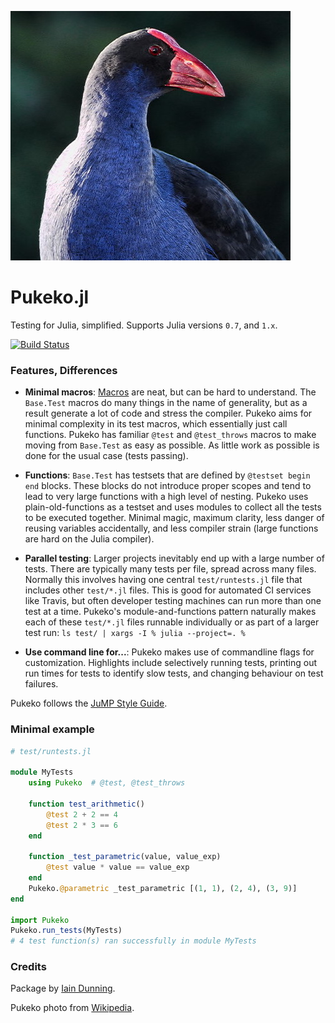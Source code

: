 ![Pukeko.jl](https://github.com/IainNZ/Pukeko.jl/raw/master/pukeko.jpg)

# Pukeko.jl

Testing for Julia, simplified.
Supports Julia versions `0.7`, and `1.x`.

[![Build Status](https://travis-ci.org/IainNZ/Pukeko.jl.svg?branch=master)](https://travis-ci.org/IainNZ/Pukeko.jl)

### Features, Differences

* **Minimal macros**: [Macros](https://docs.julialang.org/en/stable/manual/metaprogramming/) are neat, but can be hard to understand. The `Base.Test` macros do many things in the name of generality, but as a result generate a lot of code and stress the compiler. Pukeko aims for minimal complexity in its test macros, which essentially just call functions. Pukeko has familiar `@test` and `@test_throws` macros to make moving from `Base.Test` as easy as possible. As little work as possible is done for the usual case (tests passing).

* **Functions**: `Base.Test` has testsets that are defined by `@testset begin end` blocks. These blocks do not introduce proper scopes and tend to lead to very large functions with a high level of nesting. Pukeko uses plain-old-functions as a testset and uses modules to collect all the tests to be executed together. Minimal magic, maximum clarity, less danger of reusing variables accidentally, and less compiler strain (large functions are hard on the Julia compiler).

* **Parallel testing**: Larger projects inevitably end up with a large number of tests. There are typically many tests per file, spread across many files. Normally this involves having one central `test/runtests.jl` file that includes other `test/*.jl` files. This is good for automated CI services like Travis, but often developer testing machines can run more than one test at a time. Pukeko's module-and-functions pattern naturally makes each of these `test/*.jl` files runnable individually or as part of a larger test run: `ls test/ | xargs -I % julia --project=. %`

* **Use command line for...**: Pukeko makes use of commandline flags for customization. Highlights include selectively running tests, printing out run times for tests to identify slow tests, and changing behaviour on test failures.

Pukeko follows the [JuMP Style Guide](http://www.juliaopt.org/JuMP.jl/latest/style.html).

### Minimal example

```julia
# test/runtests.jl

module MyTests
    using Pukeko  # @test, @test_throws

    function test_arithmetic()
        @test 2 + 2 == 4
        @test 2 * 3 == 6
    end

    function _test_parametric(value, value_exp)
        @test value * value == value_exp
    end
    Pukeko.@parametric _test_parametric [(1, 1), (2, 4), (3, 9)]
end

import Pukeko
Pukeko.run_tests(MyTests)
# 4 test function(s) ran successfully in module MyTests
```

### Credits

Package by [Iain Dunning](https://iaindunning.com).

Pukeko photo from [Wikipedia](https://en.wikipedia.org/wiki/Australasian_swamphen#/media/File:Porphyrio_porphyrio_-Waikawa,_Marlborough,_New_Zealand-8.jpg).
